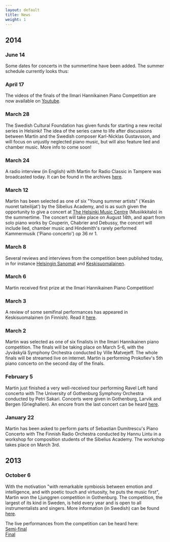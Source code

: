 ```yaml
---
layout: default
title: News
weight: 1
---
```


<meta name="subject" content="Pianist Martin Malmgren">
<meta name="description" content="Martin Malmgren is a pianist based in Finland. He frequently performs solo recitals, with orchestras, collaborates with singers and instrumentalists, works with composers and surprises his audiences performing unjustly neglected works far outside of the standard repertoire."/>
<meta name="keywords" content="Martin Malmgren, piano, pianist, classical music, Prokofiev, Ravel, Bach, Chopin, Szymanowski"/>
<head> <title>Martin Malmgren, pianist </title> <meta name="description" content="Martin Malmgren is a pianist based in Finland. He frequently performs solo recitals, collaborates with singers and instrumentalists, works with composers and surprises his audiences performing unjustly neglected works far outside of the standard repertoire."> <meta http-equiv="content-type" content="text/html;charset=UTF-8"> </head>

## 2014

### June 14

Some dates for concerts in the summertime have been added. The summer schedule currently looks thus:


### April 17

The videos of the finals of the Ilmari Hannikainen Piano Competition are now available on [Youtube](https://www.youtube.com/watch?feature=player_detailpage&v=c0qCaorCrT0#t=1595).
 
### March 28

The Swedish Cultural Foundation has given funds for starting a new recital series in Helsinki! The idea of the series came to life after discussions between Martin and the Swedish composer Karl-Nicklas Gustavsson, and will focus on unjustly neglected piano music, but will also feature lied and chamber music. More info to come soon!
 
### March 24

A radio interview (in English) with Martin for Radio Classic in Tampere was broadcasted today. It can be found in the archives [here](https://soundcloud.com/radioclassicfi/pianist-martin-malmgren-in).
 
### March 12

Martin has been selected as one of six "Young summer artists" ('Kesän nuoret taiteilijat') by the Sibelius Academy, and is as such given the opportunity to give a concert at [The Helsinki Music Centre](http://www.musiikkitalo.fi/en) (Musiikkitalo) in the summertime. The concert will take place on August 14th, and apart from solo piano works by Couperin, Chabrier and Debussy, the concert will include lied, chamber music and Hindemith's rarely performed Kammermusik ('Piano concerto') op 36 nr 1.
 
### March 8

Several reviews and interviews from the competition been published today, in for instance [Helsingin Sanomat](http://www.hs.fi/kulttuuri/Pianokilpailun+voittaja+harjoitteli+ohjelmansa+kolmessa+viikossa/a1394188846837) and [Keskisuomalainen](http://www.ksml.fi/uutiset/kulttuuri/konsertti/tyyli-ja-taito-palkittiin-pianokilpailussa/1781132).
 
### March 6

Martin received first prize at the Ilmari Hannikainen Piano Competition!
 
### March 3

A review of some semifinal performances has appeared in Keskisuomalainen (in Finnish). Read it [here](http://www.ksml.fi/uutiset/kulttuuri/ilmari-hannikainen-pianokilpailu-valiera-jamkin-hannikaissalissa-282132014/1777664?ref=ece_frontpage-section-textlist-externalContent-default).
 
 
### March 2

Martin was selected as one of six finalists in the Ilmari Hannikainen piano competition. The finals will be taking place on March 5-6, with the Jyväskylä Symphony Orchestra conducted by Ville Matvejeff. The whole finals will be streamed live on internet. Martin is performing Prokofiev's 5th piano concerto on the second day of the finals.
 
### February 5

Martin just finished a very well-received tour performing Ravel Left hand concerto with The University of Gothenburg Symphony Orchestra conducted by Petri Sakari. Concerts were given in Gothenburg, Larvik and Bergen (Grieghallen).
An encore from the last concert can be heard [here](https://www.youtube.com/watch?v=Jz8jvwo5zYU).
 
### January 22

Martin has been asked to perform parts of Sebastian Dumitrescu's Piano Concerto with The Finnish Radio Orchestra conducted by Hannu Lintu in a workshop for composition students of the Sibelius Academy. The workshop takes place on March 3rd.
 
 
 
 
## 2013
 
 
### October 6

With the motivation "with remarkable symbiosis between emotion and intelligence, and with poetic touch and virtuosity, he puts the music first", Martin won the Ljunggren competition in Gothenburg. The competition, the largest of its kind in Sweden, is held every year and is open to all instrumentalists and singers. More information (in Swedish) can be found [here](http://www.hsm.gu.se/Samverkan/ljunggrenska-tavlingen/final_2013/).
 
The live performances from the competition can be heard here:  
[Semi-final](https://soundcloud.com/martin-malmgren-1/ljunggrenska-semifinal)  
[Final](https://soundcloud.com/martin-malmgren-1/final-ljunggrenska)
 
 
